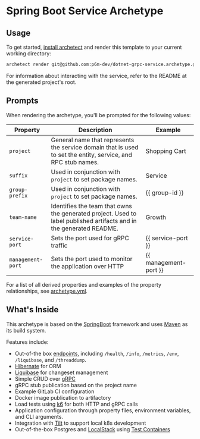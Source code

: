 # Spring Boot Service Archetype

## Usage

To get started, [install archetect](https://github.com/p6m-dev/development-handbook)
and render this template to your current working directory:

```bash
archetect render git@github.com:p6m-dev/dotnet-grpc-service.archetype.git
```

For information about interacting with the service, refer to the README at the generated
project's root.

## Prompts

When rendering the archetype, you'll be prompted for the following values:

| Property          | Description                                                                                                         | Example               |
| ----------------- | ------------------------------------------------------------------------------------------------------------------- | --------------------- |
| `project`         | General name that represents the service domain that is used to set the entity, service, and RPC stub names.        | Shopping Cart         |
| `suffix`          | Used in conjunction with `project` to set package names.                                                            | Service               |
| `group-prefix`    | Used in conjunction with `project` to set package names.                                                            | {{ group-id }}        |
| `team-name`       | Identifies the team that owns the generated project. Used to label published artifacts and in the generated README. | Growth                |
| `service-port`    | Sets the port used for gRPC traffic                                                                                 | {{ service-port }}    |
| `management-port` | Sets the port used to monitor the application over HTTP                                                             | {{ management-port }} |

For a list of all derived properties and examples of the property relationships, see [archetype.yml](./archetype.yml).

## What's Inside

This archetype is based on the [SpringBoot](https://spring.io/projects/spring-boot) framework and uses [Maven](https://maven.apache.org/)
as its build system.

Features include:

- Out-of-the box [endpoints](https://docs.spring.io/spring-boot/docs/current/reference/html/actuator.html#actuator.endpoints), including
  `/health`, `/info`, `/metrics`, `/env`, `/liquibase`, and `/threaddump`.
- [Hibernate](https://hibernate.org/) for ORM
- [Liquibase](https://www.liquibase.org/) for changeset management
- Simple CRUD over [gRPC](https://grpc.io/)
- gRPC stub publication based on the project name
- Example GitLab CI configuration
- Docker image publication to artifactory
- Load tests using [k6](https://k6.io/) for both HTTP and gRPC calls
- Application configuration through property files, environment variables, and CLI arguments.
- Integration with [Tilt](https://tilt.dev/) to support local k8s development
- Out-of-the-box Postgres and [LocalStack](https://github.com/localstack/localstack) using [Test Containers](https://www.testcontainers.org/)
